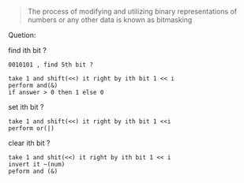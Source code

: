  > The process of modifying and utilizing binary representations of numbers or any other data is known as bitmasking

Quetion: 

find ith bit ? 
```
0010101 , find 5th bit ? 

take 1 and shift(<<) it right by ith bit 1 << i 
perform and(&) 
if answer > 0 then 1 else 0
```

set ith bit ? 
```
take 1 and shift(<<) it right by ith bit 1 <<i
perform or(|)
```

clear ith bit ?
```
take 1 and shit(<<) it right by ith bit 1 << i 
invert it ~(num)
peform and (&)
```